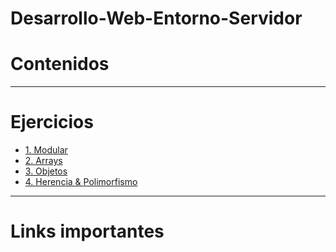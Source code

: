 # Desarrollo-Web-Entorno-Servidor

# Contenidos

  -----
# Ejercicios

+ [1. Modular](https://github.com/NessiTheLakeMonster/DW-Entorno-Servidor/tree/main/Ejercicios/1.%20Modular)
+ [2. Arrays](https://github.com/NessiTheLakeMonster/DW-Entorno-Servidor/tree/main/Ejercicios/2.%20Arrays)
+ [3. Objetos](https://github.com/NessiTheLakeMonster/DW-Entorno-Servidor/tree/main/Ejercicios/3.%20Objetos)
+ [4. Herencia & Polimorfismo](https://github.com/NessiTheLakeMonster/DW-Entorno-Servidor/tree/main/Ejercicios/4.%20Herencia%20%26%20Polimorfismo)

----

# Links importantes

